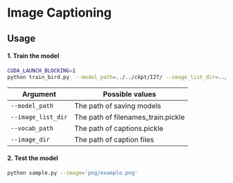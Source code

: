 # Image Captioning

## Usage 




#### 1. Train the model

```bash
CUDA_LAUNCH_BLOCKING=1 
python train_bird.py  --model_path=../../ckpt/I2T/ --image_list_dir=../../dataset/CUB_200_2011/filenames_train.pickle --vocab_path=../../dataset/CUB_200_2011/captions.pickle --image_dir=../../dataset/CUB_200_2011/train_image_resize/ --caption_path=../../dataset/CUB_200_2011/text/
```


| Argument | Possible values |
|------|------|
| `--model_path` | The path of saving models|
| `--image_list_dir` | The path of filenames_train.pickle |
| `--vocab_path` | The path of captions.pickle |
| `--image_dir` | The path of caption files |

#### 2. Test the model 

```bash
python sample.py --image='png/example.png'
```


